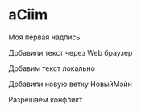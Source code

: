 ﻿# aCiim

Моя первая надпись

Добавили текст через Web браузер

Добавим текст локально 

Добавили новую ветку НовыйМэйн

Разрешаем конфликт

